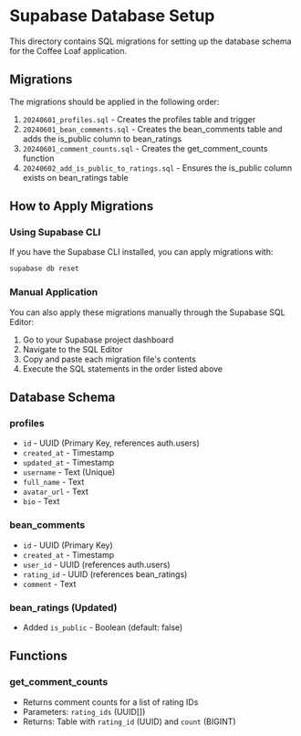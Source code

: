 # Supabase Database Setup

This directory contains SQL migrations for setting up the database schema for the Coffee Loaf application.

## Migrations

The migrations should be applied in the following order:

1. `20240601_profiles.sql` - Creates the profiles table and trigger
2. `20240601_bean_comments.sql` - Creates the bean_comments table and adds the is_public column to bean_ratings
3. `20240601_comment_counts.sql` - Creates the get_comment_counts function
4. `20240602_add_is_public_to_ratings.sql` - Ensures the is_public column exists on bean_ratings table

## How to Apply Migrations

### Using Supabase CLI

If you have the Supabase CLI installed, you can apply migrations with:

```bash
supabase db reset
```

### Manual Application

You can also apply these migrations manually through the Supabase SQL Editor:

1. Go to your Supabase project dashboard
2. Navigate to the SQL Editor
3. Copy and paste each migration file's contents
4. Execute the SQL statements in the order listed above

## Database Schema

### profiles

- `id` - UUID (Primary Key, references auth.users)
- `created_at` - Timestamp
- `updated_at` - Timestamp
- `username` - Text (Unique)
- `full_name` - Text
- `avatar_url` - Text
- `bio` - Text

### bean_comments

- `id` - UUID (Primary Key)
- `created_at` - Timestamp
- `user_id` - UUID (references auth.users)
- `rating_id` - UUID (references bean_ratings)
- `comment` - Text

### bean_ratings (Updated)

- Added `is_public` - Boolean (default: false)

## Functions

### get_comment_counts

- Returns comment counts for a list of rating IDs
- Parameters: `rating_ids` (UUID[])
- Returns: Table with `rating_id` (UUID) and `count` (BIGINT)
